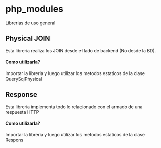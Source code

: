 # php_modules
Librerias de uso general

## Physical JOIN
Esta libreria realiza los JOIN desde el lado de backend (No desde la BD).

#### Como utilizarla?
Importar la libreria y luego utilizar los metodos estaticos de la clase QuerySqlPhysical

## Response
Esta libreria implementa todo lo relacionado con el armado de una respuesta HTTP

#### Como utilizarla?
Importar la libreria y luego utilizar los metodos estaticos de la clase Respons
